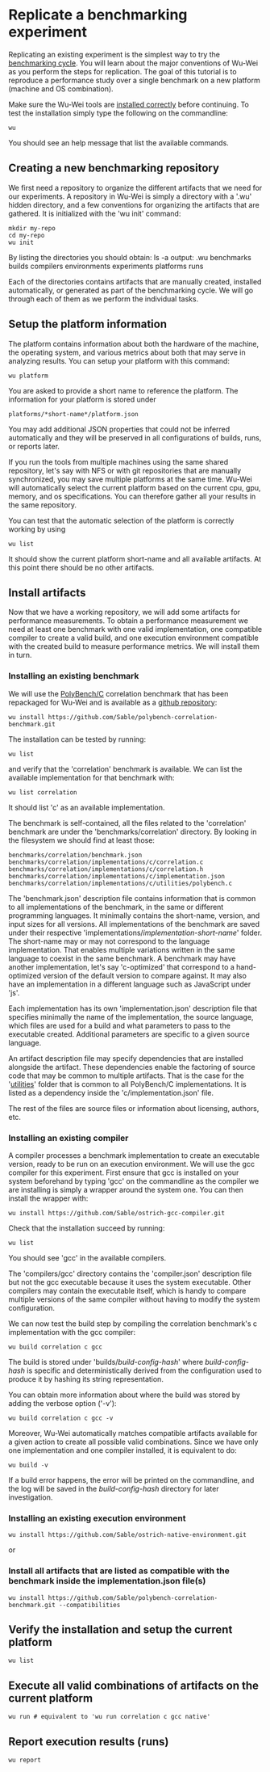 # Replicate a benchmarking experiment

Replicating an existing experiment is the simplest way to try the [benchmarking cycle](https://github.com/Sable/wu-wei-handbook#overview). You will learn about the major conventions of Wu-Wei as you perform the steps for replication. The goal of this tutorial is to reproduce a performance study over a single benchmark on a new platform (machine and OS combination).

Make sure the Wu-Wei tools are [installed correctly](https://github.com/Sable/wu-wei-handbook#installing-the-tools) before continuing. To test the installation simply type the following on the commandline:

    wu
   
You should see an help message that list the available commands.


## Creating a new benchmarking repository

We first need a repository to organize the different artifacts that we need for our experiments. A repository in Wu-Wei is simply a directory with a '.wu' hidden directory, and a few conventions for organizing the artifacts that are gathered. It is initialized with the 'wu init' command:

    mkdir my-repo
    cd my-repo
    wu init
    
By listing the directories you should obtain:
    ls -a
    output: .wu		benchmarks	builds		compilers	environments	experiments	platforms	runs
    
Each of the directories contains artifacts that are manually created, installed automatically, or generated as part of the benchmarking cycle. We will go through each of them as we perform the individual tasks.

## Setup the platform information

The platform contains information about both the hardware of the machine, the operating system, and various metrics about both that may serve in analyzing results. You can setup your platform with this command:

    wu platform
    
You are asked to provide a short name to reference the platform. The information for your platform is stored under

    platforms/*short-name*/platform.json

You may add additional JSON properties that could not be inferred automatically and they will be preserved in all configurations of builds, runs, or reports later.

If you run the tools from multiple machines using the same shared repository, let's say with NFS or with git repositories that are manually synchronized, you may save multiple platforms at the same time. Wu-Wei will automatically select the current platform based on the current cpu, gpu, memory, and os specifications. You can therefore gather all your results in the same repository.

You can test that the automatic selection of the platform is correctly working by using

    wu list
    
It should show the current platform short-name and all available artifacts. At this point there should be no other artifacts.
    
## Install artifacts

Now that we have a working repository, we will add some artifacts for performance measurements. To obtain a performance measurement we need at least one benchmark with one valid implementation, one compatible compiler to create a valid build, and one execution environment compatible with the created build to measure performance metrics. We will install them in turn.

### Installing an existing benchmark

We will use the [PolyBench/C](http://web.cse.ohio-state.edu/~pouchet/software/polybench/) correlation benchmark that has been repackaged for Wu-Wei and is available as a [github repository](https://github.com/Sable/polybench-correlation-benchmark.git):

    wu install https://github.com/Sable/polybench-correlation-benchmark.git
    
The installation can be tested by running:
    
    wu list
    
and verify that the 'correlation' benchmark is available. We can list the available implementation for that benchmark with:

    wu list correlation
    
It should list 'c' as an available implementation. 

The benchmark is self-contained, all the files related to the 'correlation' benchmark are under the 'benchmarks/correlation' directory. By looking in the filesystem we should find at least those:

    benchmarks/correlation/benchmark.json
    benchmarks/correlation/implementations/c/correlation.c
    benchmarks/correlation/implementations/c/correlation.h
    benchmarks/correlation/implementations/c/implementation.json
    benchmarks/correlation/implementations/c/utilities/polybench.c
    
The 'benchmark.json' description file contains information that is common to all implementations of the benchmark, in the same or different programming languages. It minimally contains the short-name, version, and input sizes for all versions. All implementations of the benchmark are saved under their respective 'implementations/*implementation-short-name*' folder. The short-name may or may not correspond to the language implementation. That enables multiple variations written in the same language to coexist in the same benchmark. A benchmark may have another implementation, let's say 'c-optimized' that correspond to a hand-optimized version of the default version to compare against. It may also have an implementation in a different language such as JavaScript under 'js'.

Each implementation has its own 'implementation.json' description file that specifies minimally the name of the implementation, the source language, which files are used for a build and what parameters to pass to the executable created. Additional parameters are specific to a given source language.

An artifact description file may specify dependencies that are installed alongside the artifact. These dependencies enable the factoring of source code that may be common to multiple artifacts. That is the case for the '[utilities](https://github.com/Sable/polybench-c-utilities.git)' folder that is common to all PolyBench/C implementations. It is listed as a dependency inside the 'c/implementation.json' file.

The rest of the files are source files or information about licensing, authors, etc.

### Installing an existing compiler

A compiler processes a benchmark implementation to create an executable version, ready to be run on an execution environment. We will use the gcc compiler for this experiment. First ensure that gcc is installed on your system beforehand by typing 'gcc' on the commandline as the compiler we are installing is simply a wrapper around the system one. You can then install the wrapper with:
    
    wu install https://github.com/Sable/ostrich-gcc-compiler.git
    
Check that the installation succeed by running:

    wu list 
    
You should see 'gcc' in the available compilers.

The 'compilers/gcc' directory contains the 'compiler.json' description file but not the gcc executable because it uses the system executable. Other compilers may contain the executable itself, which is handy to compare multiple versions of the same compiler without having to modify the system configuration.

We can now test the build step by compiling the correlation benchmark's c implementation with the gcc compiler:

    wu build correlation c gcc
    
The build is stored under 'builds/*build-config-hash*' where *build-config-hash* is specific and deterministically derived from the configuration used to produce it by hashing its string representation.
    
You can obtain more information about where the build was stored by adding the verbose option ('-v'):
    
    wu build correlation c gcc -v
    
Moreover, Wu-Wei automatically matches compatible artifacts available for a given action to create all possible valid combinations. Since we have only one implementation and one compiler installed, it is equivalent to do:

    wu build -v
    
If a build error happens, the error will be printed on the commandline, and the log will be saved in the *build-config-hash* directory for later investigation.
    
### Installing an existing execution environment

    wu install https://github.com/Sable/ostrich-native-environment.git
    
or 
    
### Install all artifacts that are listed as compatible with the benchmark inside the implementation.json file(s)

    wu install https://github.com/Sable/polybench-correlation-benchmark.git --compatibilities
    
    
## Verify the installation and setup the current platform

    wu list
    
## Execute all valid combinations of artifacts on the current platform

    wu run # equivalent to 'wu run correlation c gcc native'
    
## Report execution results (runs)

    wu report
